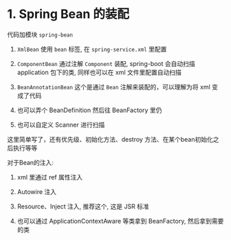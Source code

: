 # 1. Spring Bean 的装配

代码加模块 `spring-bean`

1. `XmlBean` 使用 `bean` 标签, 在 `spring-service.xml` 里配置

2. `ComponentBean` 通过注解 `Component` 装配, 
spring-boot 会自动扫描 application 包下的类, 同样也可以在 xml 文件里配置自动扫描

3. `BeanAnnotationBean` 这个是通过 `Bean` 注解来装配的，可以理解为将 xml 变成了代码

4. 也可以弄个 BeanDefinition 然后往 BeanFactory 里仍

5. 也可以自定义 Scanner 进行扫描

这里简单写了，还有优先级、初始化方法、destroy 方法、在某个bean初始化之后执行等等

对于Bean的注入:

1. xml 里通过 ref 属性注入

2. Autowire 注入

3. Resource、Inject 注入, 推荐这个, 这是 JSR 标准

4. 也可以通过 ApplicationContextAware 等类拿到 BeanFactory, 然后拿到需要的类